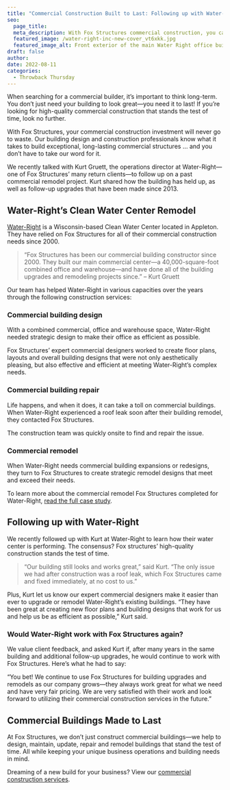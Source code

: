 ```yaml
---
title: "Commercial Construction Built to Last: Following up with Water-Right"
seo:
  page_title:
  meta_description: With Fox Structures commercial construction, you can count on high-quality commercial buildings that stand the test of time! Just ask our customers.
  featured_image: /water-right-inc-new-cover_vt6xkk.jpg
  featured_image_alt: Front exterior of the main Water Right office building
draft: false
author:
date: 2022-08-11
categories:
  - Throwback Thursday
---
```


When searching for a commercial builder, it’s important to think long-term. You don’t just need your building to look great—you need it to last! If you’re looking for high-quality commercial construction that stands the test of time, look no further.

With Fox Structures, your commercial construction investment will never go to waste. Our building design and construction professionals know what it takes to build exceptional, long-lasting commercial structures … and you don’t have to take our word for it.

We recently talked with Kurt Gruett, the operations director at Water-Right—one of Fox Structures’ many return clients—to follow up on a past commercial remodel project. Kurt shared how the building has held up, as well as follow-up upgrades that have been made since 2013.

## Water-Right’s Clean Water Center Remodel
[Water-Right](https://www.water-right.com/) is a Wisconsin-based Clean Water Center located in Appleton. They have relied on Fox Structures for all of their commercial construction needs since 2000.

> “Fox Structures has been our commercial building constructor since 2000. They built our main commercial center—a 40,000-square-foot combined office and warehouse—and have done all of the building upgrades and remodeling projects since.”
– Kurt Gruett

Our team has helped Water-Right in various capacities over the years through the following construction services:

### Commercial building design
With a combined commercial, office and warehouse space, Water-Right needed strategic design to make their office as efficient as possible.

Fox Structures’ expert commercial designers worked to create floor plans, layouts and overall building designs that were not only aesthetically pleasing, but also effective and efficient at meeting Water-Right’s complex needs.

### Commercial building repair
Life happens, and when it does, it can take a toll on commercial buildings. When Water-Right experienced a roof leak soon after their building remodel, they contacted Fox Structures.

The construction team was quickly onsite to find and repair the issue.

### Commercial remodel
When Water-Right needs commercial building expansions or redesigns, they turn to Fox Structures to create strategic remodel designs that meet and exceed their needs.

To learn more about the commercial remodel Fox Structures completed for Water-Right, [read the full case study](/portfolio/water-rights-clean-water-center-remodel/).

## Following up with Water-Right
We recently followed up with Kurt at Water-Right to learn how their water center is performing. The consensus? Fox structures’ high-quality construction stands the test of time.

> “Our building still looks and works great,” said Kurt. “The only issue we had after construction was a roof leak, which Fox Structures came and fixed immediately, at no cost to us.”

Plus, Kurt let us know our expert commercial designers make it easier than ever to upgrade or remodel Water-Right’s existing buildings. “They have been great at creating new floor plans and building designs that work for us and help us be as efficient as possible,” Kurt said.

### Would Water-Right work with Fox Structures again?
We value client feedback, and asked Kurt if, after many years in the same building and additional follow-up upgrades, he would continue to work with Fox Structures. Here’s what he had to say:

“You bet! We continue to use Fox Structures for building upgrades and remodels as our company grows—they always work great for what we need and have very fair pricing. We are very satisfied with their work and look forward to utilizing their commercial construction services in the future.”

## Commercial Buildings Made to Last
At Fox Structures, we don’t just construct commercial buildings—we help to design, maintain, update, repair and remodel buildings that stand the test of time. All while keeping your unique business operations and building needs in mind.

Dreaming of a new build for your business? View our [commercial construction services](/construction-services/commercial/).